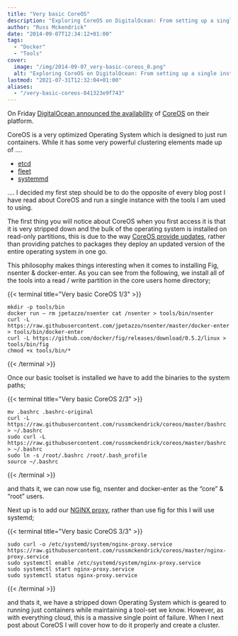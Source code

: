 ```yaml
---
title: "Very basic CoreOS"
description: "Exploring CoreOS on DigitalOcean: From setting up a single instance with familiar tools to configuring a powerful container-oriented OS."
author: "Russ Mckendrick"
date: "2014-09-07T12:34:12+01:00"
tags:
  - "Docker"
  - "Tools"
cover:
  image: "/img/2014-09-07_very-basic-coreos_0.png"
  alt: "Exploring CoreOS on DigitalOcean: From setting up a single instance with familiar tools to configuring a powerful container-oriented OS."
lastmod: "2021-07-31T12:32:04+01:00"
aliases:
  - "/very-basic-coreos-841323e9f743"
---
```


On Friday [DigitalOcean announced the availability](https://www.digitalocean.com/company/blog/coreos-now-available-on-digitalocean/) of [CoreOS](https://coreos.com/) on their platform.

CoreOS is a very optimized Operating System which is designed to just run containers. While it has some very powerful clustering elements made up of ….

- [etcd](https://coreos.com/using-coreos/etcd/)
- [fleet](https://coreos.com/using-coreos/clustering/)
- [systemmd](https://coreos.com/using-coreos/systemd/)

…. I decided my first step should be to do the opposite of every blog post I have read about CoreOS and run a single instance with the tools I am used to using.

The first thing you will notice about CoreOS when you first access it is that it is very stripped down and the bulk of the operating system is installed on read-only partitions, this is due to the way [CoreOS provide updates](https://coreos.com/using-coreos/updates/), rather than providing patches to packages they deploy an updated version of the entire operating system in one go.

This philosophy makes things interesting when it comes to installing Fig, nsenter & docker-enter. As you can see from the following, we install all of the tools into a read / write partition in the core users home directory;

{{< terminal title="Very basic CoreOS 1/3" >}}
```
mkdir -p tools/bin
docker run — rm jpetazzo/nsenter cat /nsenter > tools/bin/nsenter
curl -L https://raw.githubusercontent.com/jpetazzo/nsenter/master/docker-enter > tools/bin/docker-enter
curl -L https://github.com/docker/fig/releases/download/0.5.2/linux > tools/bin/fig
chmod +x tools/bin/*
```
{{< /terminal >}}

Once our basic toolset is installed we have to add the binaries to the system paths;

{{< terminal title="Very basic CoreOS 2/3" >}}
```
mv .bashrc .bashrc-original
curl -L https://raw.githubusercontent.com/russmckendrick/coreos/master/bashrc > ~/.bashrc
sudo curl -L https://raw.githubusercontent.com/russmckendrick/coreos/master/bashrc > ~/.bashrc
sudo ln -s /root/.bashrc /root/.bash_profile
source ~/.bashrc
```
{{< /terminal >}}

and thats it, we can now use fig, nsenter and docker-enter as the “core” & “root” users.

Next up is to add our [NGINX proxy](https://github.com/russmckendrick/docker/pkgs/container/nginx), rather than use fig for this I will use systemd;

{{< terminal title="Very basic CoreOS 3/3" >}}
```
sudo curl -o /etc/systemd/system/nginx-proxy.service https://raw.githubusercontent.com/russmckendrick/coreos/master/nginx-proxy.service
sudo systemctl enable /etc/systemd/system/nginx-proxy.service 
sudo systemctl start nginx-proxy.service
sudo systemctl status nginx-proxy.service
```
{{< /terminal >}}

and thats it, we have a stripped down Operating System which is geared to running just containers while maintaining a tool-set we know. However, as with everything cloud, this is a massive single point of failure. When I next post about CoreOS I will cover how to do it properly and create a cluster.
